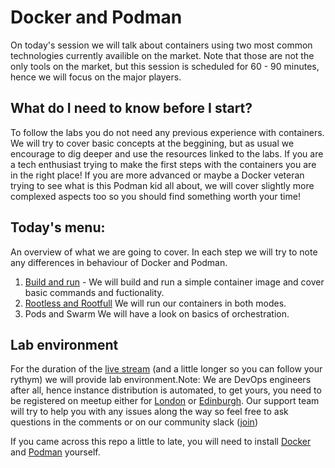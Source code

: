 # Docker and Podman
On  today's session we will talk about containers using two most common technologies currently availible on the market. Note that those are not the only tools on the market, but this session is scheduled for 60 - 90 minutes, hence we will focus on the major players.
## What do I need to know before I start? 
To follow the labs you do not need any previous experience with containers. We will try to cover basic concepts at the beggining, but as usual we encourage to dig deeper and use the resources linked to the labs. If you are a tech enthusiast trying to make the first steps with the containers you are in the right place! If you are more advanced or maybe a Docker veteran trying to see what is this Podman kid all about, we will cover slightly more complexed aspects too so you should find something worth your time!

## Today's menu:
An overview of what we are going to cover. In each step we will try to note any differences in behaviour of Docker and Podman.
1. [Build and run](./lab_1/README.md) - We will build and run a simple container image and cover basic commands and fuctionality.
2. [Rootless and Rootfull](./lab_2/README.md)
We will run our containers in both modes.
3. Pods and Swarm
We will have a look on basics of orchestration.

## Lab environment
For the duration of the [live stream](https://youtu.be/4kyubEhGnNY) (and a little longer so you can follow your rythym) we will provide lab environment.Note: We are DevOps engineers after all, hence instance distribution is automated, to get yours, you need to be registered on meetup either for [London](https://www.meetup.com/DevOpsPlayground/events/280836280/) or [Edinburgh](https://www.meetup.com/DevOps-Playground-Edinburgh/events/280836288/). Our support team will try to help you with any issues along the way so feel free to ask questions in the comments or on our community slack ([join](https://join.slack.com/t/playgroundsupport/shared_invite/zt-eovp57xv-cufxkw~jKycbA_bvJ~~Zxw))

If you came across this repo a little to late, you will need to install [Docker](https://docs.docker.com/engine/install/) and [Podman](https://podman.io/getting-started/installation) yourself. 